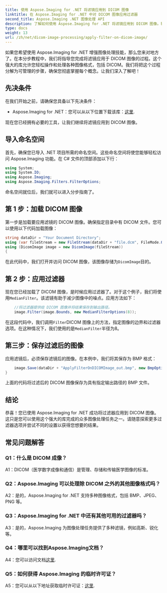 ```yaml
---
title: 使用 Aspose.Imaging for .NET 将滤镜应用到 DICOM 图像
linktitle: 在 Aspose.Imaging for .NET 中对 DICOM 图像应用过滤器
second_title: Aspose.Imaging .NET 图像处理 API
description: 了解如何使用 Aspose.Imaging for .NET 将滤镜应用到 DICOM 图像。轻松增强医学图像处理。
type: docs
weight: 13
url: /zh/net/dicom-image-processing/apply-filter-on-dicom-image/
---
```

如果您希望使用 Aspose.Imaging for .NET 增强图像处理技能，那么您来对地方了。在本分步教程中，我们将指导您完成将滤镜应用于 DICOM 图像的过程。这个强大的库允许您轻松操作和处理各种图像格式，包括 DICOM。我们将把这个过程分解为可管理的步骤，确保您彻底掌握每个概念。让我们深入了解吧！

## 先决条件

在我们开始之前，请确保您具备以下先决条件：

-  Aspose.Imaging for .NET：您可以从以下位置下载该库：[这里](https://releases.aspose.com/imaging/net/).

现在您已经拥有必要的工具，让我们继续将滤镜应用到 DICOM 图像。

## 导入命名空间

首先，确保您已导入 .NET 项目所需的命名空间。这些命名空间将使您能够轻松访问 Aspose.Imaging 功能。在 C# 文件的顶部添加以下行：

```csharp
using System;
using System.IO;
using Aspose.Imaging;
using Aspose.Imaging.Filters.FilterOptions;
```

命名空间就位后，我们就可以进入分步指南了。

## 第 1 步：加载 DICOM 图像

第一步是加载要应用滤镜的 DICOM 图像。确保指定目录中有 DICOM 文件。您可以使用以下代码加载图像：

```csharp
string dataDir = "Your Document Directory";
using (var fileStream = new FileStream(dataDir + "file.dcm", FileMode.Open, FileAccess.Read))
using (DicomImage image = new DicomImage(fileStream))
{
```

在此代码中，我们打开并访问 DICOM 图像，该图像存储为`DicomImage`目的。

## 第 2 步：应用过滤器

现在您已经加载了 DICOM 图像，是时候应用过滤器了。对于这个例子，我们将使用`MedianFilter`。该滤镜有助于减少图像中的噪点。应用方法如下：

```csharp
    //将过滤器提供给 DICOM 图像并将结果保存到输出路径。
    image.Filter(image.Bounds, new MedianFilterOptions(8));
```

在这段代码中，我们调用`Filter`DICOM 图像上的方法，指定图像的边界和过滤器选项。在这种情况下，我们使用的是`MedianFilter`半径为8。

## 第三步：保存过滤后的图像

应用滤镜后，必须保存滤镜后的图像。在本例中，我们将其保存为 BMP 格式：

```csharp
    image.Save(dataDir + "ApplyFilterOnDICOMImage_out.bmp", new BmpOptions());
}
```

上面的代码将过滤后的 DICOM 图像保存为具有指定输出路径的 BMP 文件。

## 结论

恭喜！您已使用 Aspose.Imaging for .NET 成功将过滤器应用到 DICOM 图像。这只是您可以使用这个强大的库完成的众多图像处理任务之一。请随意探索更多过滤器选项并尝试不同的设置以获得您想要的结果。

## 常见问题解答

### Q1：什么是 DICOM 成像？

A1：DICOM（医学数字成像和通信）是管理、存储和传输医学图像的标准。

### Q2：Aspose.Imaging 可以处理除 DICOM 之外的其他图像格式吗？

A2：是的，Aspose.Imaging for .NET 支持多种图像格式，包括 BMP、JPEG、PNG 等。

### Q3：Aspose.Imaging for .NET 中还有其他可用的过滤器吗？

A3：是的，Aspose.Imaging 为图像处理任务提供了多种滤镜，例如高斯、锐化等。

### Q4：哪里可以找到Aspose.Imaging文档？

 A4：您可以访问文档[这里](https://reference.aspose.com/imaging/net/).

### Q5：如何获得 Aspose.Imaging 的临时许可证？

 A5：您可以从以下地址获取临时许可证：[这里](https://purchase.aspose.com/temporary-license/).